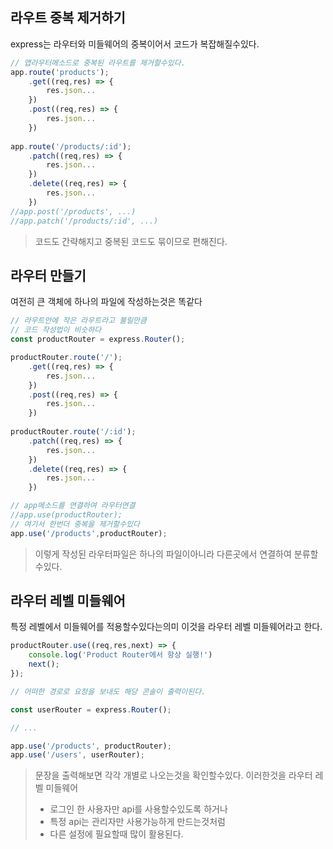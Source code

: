 ## 라우트 중복 제거하기
express는 라우터와 미들웨어의 중복이어서 코드가 복잡해질수있다.

```js
// 앱라우터메소드로 중복된 라우트를 제거할수있다.
app.route('products');
	.get((req,res) => {
		res.json...
	})
	.post((req,res) => {
		res.json...	
	})
	
app.route('/products/:id');
	.patch((req,res) => {
		res.json...
	})
	.delete((req,res) => {
		res.json...
	})
//app.post('/products', ...)
//app.patch('/products/:id', ...)
```
> 코드도 간략해지고
> 중복된 코드도 묶이므로 편해진다.

## 라우터 만들기
여전히 큰 객체에 하나의 파일에 작성하는것은 똑같다
```js
// 라우트안에 작은 라우트라고 불릴만큼
// 코드 작성법이 비슷하다
const productRouter = express.Router();

productRouter.route('/');
	.get((req,res) => {
		res.json...
	})
	.post((req,res) => {
		res.json...	
	})
	
productRouter.route('/:id');
	.patch((req,res) => {
		res.json...
	})
	.delete((req,res) => {
		res.json...
	})	

// app메소드를 연결하여 라우터연결
//app.use(productRouter);
// 여기서 한번더 중복을 제거할수있다
app.use('/products',productRouter);
```
> 이렇게 작성된 라우터파일은 하나의 파일이아니라 다른곳에서 연결하여 분류할수있다.

## 라우터 레벨 미들웨어
특정 레벨에서 미들웨어를 적용할수있다는의미 이것을 라우터 레벨 미들웨어라고 한다.
```js
productRouter.use((req,res,next) => {
	console.log('Product Router에서 항상 실행!')
	next();
});

// 어떠한 경로로 요청을 보내도 해당 콘솔이 출력이된다.

const userRouter = express.Router();

// ...

app.use('/products', productRouter);
app.use('/users', userRouter);
```
> 문장을 출력해보면 각각 개별로 나오는것을 확인할수있다.
> 이러한것을 라우터 레벨 미들웨어
> - 로그인 한 사용자만 api를 사용할수있도록 하거나
> - 특정 api는 관리자만 사용가능하게 만드는것처럼
> - 다른 설정에 필요할때 많이 활용된다.